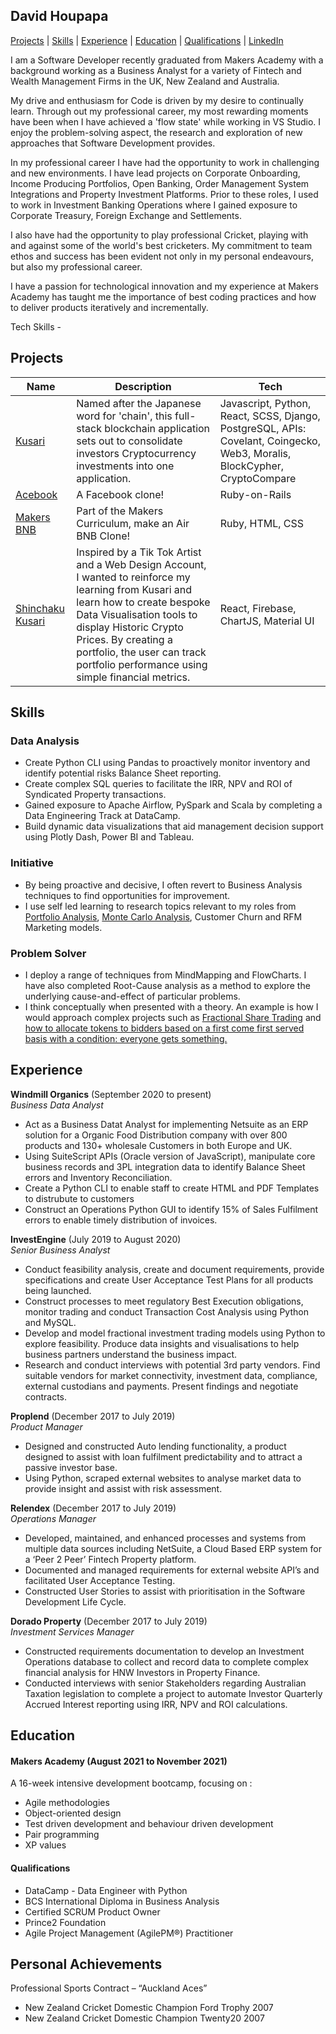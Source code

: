 ## David Houpapa
[Projects](#Projects) | [Skills](#Skills) | [Experience](#Experience) | [Education](#Education) | [Qualifications](#Qualifications) | [LinkedIn](https://www.linkedin.com/in/davidhoupapa)

I am a Software Developer recently graduated from Makers Academy with a background working as a Business Analyst for a variety of Fintech and Wealth Management Firms in the UK, New Zealand and Australia. 

My drive and enthusiasm for Code is driven by my desire to continually learn. Through out my professional career, my most rewarding moments have been when I have achieved a 'flow state' while working in VS Studio. I enjoy the problem-solving aspect, the research and exploration of new approaches that Software Development provides.

In my professional career I have had the opportunity to work in challenging and new environments. I have lead projects on Corporate Onboarding, Income Producing Portfolios, Open Banking, Order Management System Integrations and Property Investment Platforms. Prior to these roles, I used to work in Investment Banking Operations where I gained exposure to Corporate Treasury, Foreign Exchange and Settlements. 

I also have had the opportunity to play professional Cricket, playing with and against some of the world's best cricketers. My commitment to team ethos and success has been evident not only in my personal endeavours, but also my professional career. 

I have a passion for technological innovation and my experience at Makers Academy has taught me the importance of best coding practices and how to deliver products iteratively and incrementally. 

Tech Skills -

## Projects

| Name                         | Description       | Tech       | 
| ---------------------------- | ----------------- | ----------------- |
| [Kusari](https://github.com/EMDevelop/Kusari) | Named after the Japanese word for 'chain', this full-stack blockchain application sets out to consolidate investors Cryptocurrency investments into one application. | Javascript, Python, React, SCSS, Django, PostgreSQL, APIs: Covelant, Coingecko, Web3, Moralis, BlockCypher, CryptoCompare |
| [Acebook](https://acebook-anti-social-media-inc.herokuapp.com/) | A Facebook clone! | Ruby-on-Rails |
| [Makers BNB](https://github.com/dhopz/makers-bnb-post-team) | Part of the Makers Curriculum, make an Air BNB Clone!| Ruby, HTML, CSS
| [Shinchaku Kusari](https://github.com/dhopz/crypto-info) | Inspired by a Tik Tok Artist and a Web Design Account, I wanted to reinforce my learning from Kusari and learn how to create bespoke Data Visualisation tools to display Historic Crypto Prices. By creating a portfolio, the user can track portfolio performance using simple financial metrics. | React, Firebase, ChartJS, Material UI

## Skills

### Data Analysis
- Create Python CLI using Pandas to proactively monitor inventory and identify potential risks Balance Sheet reporting.
- Create complex SQL queries to facilitate the IRR, NPV and ROI of Syndicated Property transactions. 
- Gained exposure to Apache Airflow, PySpark and Scala by completing a Data Engineering Track at DataCamp.
- Build dynamic data visualizations that aid management decision support using Plotly Dash, Power BI and Tableau.

### Initiative
- By being proactive and decisive, I often revert to Business Analysis techniques to find opportunities for improvement.
- I use self led learning to research topics relevant to my roles from [Portfolio Analysis](https://github.com/dhopz/cv_projects/blob/master/Portfolio%20Analysis.ipynb), [Monte Carlo Analysis](https://github.com/dhopz/cv_projects/blob/master/Monte%20Carlo%20Analysis.ipynb), Customer Churn and RFM Marketing models.

### Problem Solver
- I deploy a range of techniques from MindMapping and FlowCharts. I have also completed Root-Cause analysis as a method to explore the underlying cause-and-effect of particular problems.
- I think conceptually when presented with a theory. An example is how I would approach complex projects such as [Fractional Share Trading](https://github.com/dhopz/cv_projects/blob/master/Fractional%20Share%20Scenario.ipynb) and [how to allocate tokens to bidders based on a first come first served basis with a condition: everyone gets something.](https://github.com/dhopz/cv_projects/blob/master/Auto%20allocation%20and%20Scalebacks.ipynb)

## Experience

**Windmill Organics** (September 2020 to present)  
_Business Data Analyst_

- Act as a Business Datat Analyst for implementing Netsuite as an ERP solution for a Organic Food Distribution company with over 800 products and 130+ wholesale Customers in both Europe and UK.
- Using SuiteScript APIs (Oracle version of JavaScript), manipulate core business records and 3PL integration data to identify Balance Sheet errors and Inventory Reconciliation.
- Create a Python CLI to enable staff to create HTML and PDF Templates to distrubute to customers
- Construct an Operations Python GUI to identify 15% of Sales Fulfilment errors to enable timely distribution of invoices. 

**InvestEngine** (July 2019 to August 2020)  
_Senior Business Analyst_

- Conduct feasibility analysis, create and document requirements, provide specifications and create User Acceptance Test Plans for all products being launched.
- Construct processes to meet regulatory Best Execution obligations, monitor trading and conduct Transaction Cost Analysis using Python and MySQL.
- Develop and model fractional investment trading models using Python to explore feasibility. Produce data insights and visualisations to help business partners understand the business impact.
- Research and conduct interviews with potential 3rd party vendors. Find suitable vendors for market connectivity, investment data, compliance, external custodians and payments. Present findings and negotiate contracts.

**Proplend** (December 2017 to July 2019)  
_Product Manager_

- Designed and constructed Auto lending functionality, a product designed to assist with loan fulfilment predictability and to attract a passive investor base.
- Using Python, scraped external websites to analyse market data to provide insight and assist with risk assessment.

**Relendex** (December 2017 to July 2019)  
_Operations Manager_

- Developed, maintained, and enhanced processes and systems from multiple data sources including NetSuite, a Cloud Based ERP system for a ‘Peer 2 Peer’ Fintech Property platform.
- Documented and managed requirements for external website API’s and facilitated User Acceptance Testing.
- Constructed User Stories to assist with prioritisation in the Software Development Life Cycle.

**Dorado Property** (December 2017 to July 2019)  
_Investment Services Manager_

- Constructed requirements documentation to develop an Investment Operations database to collect and record data to complete complex financial analysis for HNW Investors in Property Finance.
- Conducted interviews with senior Stakeholders regarding Australian Taxation legislation to complete a project to automate Investor Quarterly Accrued Interest reporting using IRR, NPV and ROI calculations.

## Education

#### Makers Academy (August 2021 to November 2021)
A 16-week intensive development bootcamp, focusing on :

- Agile methodologies
- Object-oriented design
- Test driven development and behaviour driven development
- Pair programming
- XP values

#### Qualifications

- DataCamp - Data Engineer with Python
- BCS International Diploma in Business Analysis
- Certified SCRUM Product Owner
- Prince2 Foundation
- Agile Project Management (AgilePM®) Practitioner

## Personal Achievements

Professional Sports Contract – “Auckland Aces”
- New Zealand Cricket Domestic Champion Ford Trophy 2007
- New Zealand Cricket Domestic Champion Twenty20 2007

